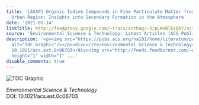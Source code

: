 ```yaml
---
title: '[ASAP] Organic Iodine Compounds in Fine Particulate Matter from a Continental
  Urban Region: Insights into Secondary Formation in the Atmosphere'
date: '2021-01-14'
linkTitle: http://feedproxy.google.com/~r/acs/esthag/~3/pLWxNlkzBbY/acs.est.0c06703
source: 'Environmental Science & Technology: Latest Articles (ACS Publications)'
description: '<p><img src="https://pubs.acs.org/na101/home/literatum/publisher/achs/journals/content/esthag/0/esthag.ahead-of-print/acs.est.0c06703/20210114/images/medium/es0c06703_0007.gif"
  alt="TOC Graphic"/></p><div><cite>Environmental Science & Technology</cite></div><div>DOI:
  10.1021/acs.est.0c06703</div><img src="http://feeds.feedburner.com/~r/acs/esthag/~4/pLWxNlkzBbY"
  height="1" width="1" ...'
disable_comments: true
---
```

<p><img src="https://pubs.acs.org/na101/home/literatum/publisher/achs/journals/content/esthag/0/esthag.ahead-of-print/acs.est.0c06703/20210114/images/medium/es0c06703_0007.gif" alt="TOC Graphic"/></p><div><cite>Environmental Science & Technology</cite></div><div>DOI: 10.1021/acs.est.0c06703</div><img src="http://feeds.feedburner.com/~r/acs/esthag/~4/pLWxNlkzBbY" height="1" width="1" ...